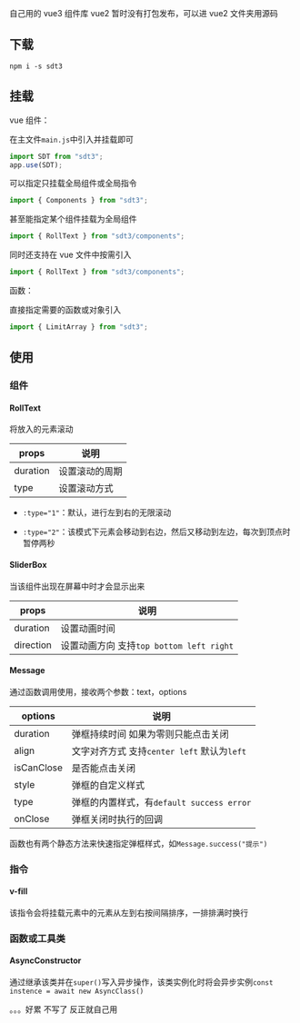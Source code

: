 自己用的 vue3 组件库
vue2 暂时没有打包发布，可以进 vue2 文件夹用源码

## 下载

`npm i -s sdt3`

## 挂载

vue 组件：

在主文件`main.js`中引入并挂载即可

```javascript
import SDT from "sdt3";
app.use(SDT);
```

可以指定只挂载全局组件或全局指令

```javascript
import { Components } from "sdt3";
```

甚至能指定某个组件挂载为全局组件

```javascript
import { RollText } from "sdt3/components";
```

同时还支持在 vue 文件中按需引入

```javascript
import { RollText } from "sdt3/components";
```

函数：

直接指定需要的函数或对象引入

```javascript
import { LimitArray } from "sdt3";
```

## 使用

### 组件

#### RollText

将放入的元素滚动

| props    | 说明           |
| -------- | -------------- |
| duration | 设置滚动的周期 |
| type     | 设置滚动方式 |

- `:type="1"`：默认，进行左到右的无限滚动

- `:type="2"`：该模式下元素会移动到右边，然后又移动到左边，每次到顶点时暂停两秒

#### SliderBox

当该组件出现在屏幕中时才会显示出来

| props     | 说明                                     |
| --------- | ---------------------------------------- |
| duration  | 设置动画时间                             |
| direction | 设置动画方向 支持`top bottom left right` |

#### Message

通过函数调用使用，接收两个参数：text，options

| options    | 说明                                        |
| ---------- | ------------------------------------------- |
| duration   | 弹框持续时间 如果为零则只能点击关闭         |
| align      | 文字对齐方式 支持`center left` 默认为`left` |
| isCanClose | 是否能点击关闭                              |
| style      | 弹框的自定义样式                            |
| type       | 弹框的内置样式，有`default success error`   |
| onClose    | 弹框关闭时执行的回调                        |

函数也有两个静态方法来快速指定弹框样式，如`Message.success("提示")`

### 指令

#### v-fill

该指令会将挂载元素中的元素从左到右按间隔排序，一排排满时换行

### 函数或工具类

#### AsyncConstructor

通过继承该类并在`super()`写入异步操作，该类实例化时将会异步实例`const instence = await new AsyncClass()`

。。。好累 不写了 反正就自己用
